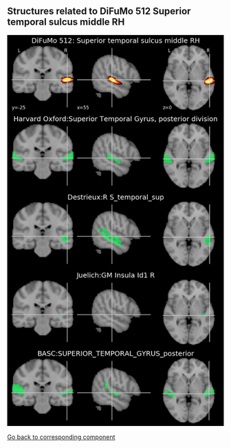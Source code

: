 


## Structures related to DiFuMo 512 Superior temporal sulcus middle RH

![235](235.jpg "Structures related to DiFuMo 512 Superior temporal sulcus middle RH")

[Go back to corresponding component](https://parietal-inria.github.io/DiFuMo/512/html/235.html)